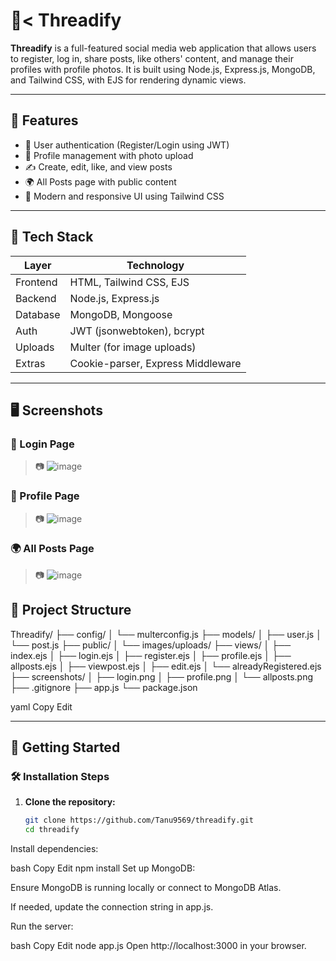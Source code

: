 # 🧵< Threadify

**Threadify** is a full-featured social media web application that allows users to register, log in, share posts, like others' content, and manage their profiles with profile photos. It is built using Node.js, Express.js, MongoDB, and Tailwind CSS, with EJS for rendering dynamic views.

---

## 🌟 Features

- 🔐 User authentication (Register/Login using JWT)
- 🧑 Profile management with photo upload
- ✍️ Create, edit, like, and view posts
- 🌍 All Posts page with public content
- 🎨 Modern and responsive UI using Tailwind CSS

---

## 🔧 Tech Stack

| Layer      | Technology                  |
|------------|-----------------------------|
| Frontend   | HTML, Tailwind CSS, EJS     |
| Backend    | Node.js, Express.js         |
| Database   | MongoDB, Mongoose           |
| Auth       | JWT (jsonwebtoken), bcrypt  |
| Uploads    | Multer (for image uploads)  |
| Extras     | Cookie-parser, Express Middleware |

---

## 🖥️ Screenshots

### 🔐 Login Page
> 📷
> ![image](https://github.com/user-attachments/assets/63928521-30e5-4a7a-a7df-cb19b5d9e860)


### 👤 Profile Page
> 📷 
> ![image](https://github.com/user-attachments/assets/d79724ee-06a0-4d8b-b5ab-eaf96004a13f)


### 🌍 All Posts Page
>📷
> ![image](https://github.com/user-attachments/assets/c3a96e13-5991-4df1-8aec-25fa31e8e7b7)


## 📂 Project Structure

Threadify/
├── config/
│ └── multerconfig.js
├── models/
│ ├── user.js
│ └── post.js
├── public/
│ └── images/uploads/
├── views/
│ ├── index.ejs
│ ├── login.ejs
│ ├── register.ejs
│ ├── profile.ejs
│ ├── allposts.ejs
│ ├── viewpost.ejs
│ ├── edit.ejs
│ └── alreadyRegistered.ejs
├── screenshots/
│ ├── login.png
│ ├── profile.png
│ └── allposts.png
├── .gitignore
├── app.js
└── package.json

yaml
Copy
Edit

---

## 🚀 Getting Started

### 🛠️ Installation Steps

1. **Clone the repository:**
   ```bash
   git clone https://github.com/Tanu9569/threadify.git
   cd threadify
Install dependencies:

bash
Copy
Edit
npm install
Set up MongoDB: 

Ensure MongoDB is running locally or connect to MongoDB Atlas.

If needed, update the connection string in app.js.

Run the server:

bash
Copy
Edit
node app.js
Open http://localhost:3000 in your browser.

